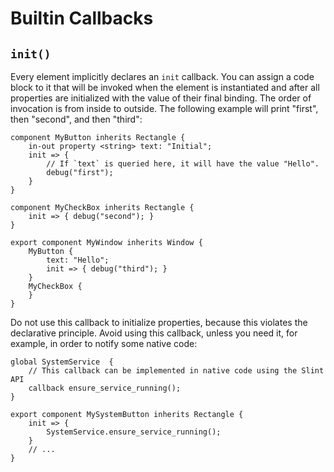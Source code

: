 # Builtin Callbacks

## `init()`

Every element implicitly declares an `init` callback. You can assign a code block to it that will be invoked when the
element is instantiated and after all properties are initialized with the value of their final binding. The order of
invocation is from inside to outside. The following example will print "first", then "second", and then "third":

```slint,no-preview
component MyButton inherits Rectangle {
    in-out property <string> text: "Initial";
    init => {
        // If `text` is queried here, it will have the value "Hello".
        debug("first");
    }
}

component MyCheckBox inherits Rectangle {
    init => { debug("second"); }
}

export component MyWindow inherits Window {
    MyButton {
        text: "Hello";
        init => { debug("third"); }
    }
    MyCheckBox {
    }
}
```

Do not use this callback to initialize properties, because this violates the declarative principle.
Avoid using this callback, unless you need it, for example, in order to notify some native code:

```slint,no-preview
global SystemService  {
    // This callback can be implemented in native code using the Slint API
    callback ensure_service_running();
}

export component MySystemButton inherits Rectangle {
    init => {
        SystemService.ensure_service_running();
    }
    // ...
}
```
